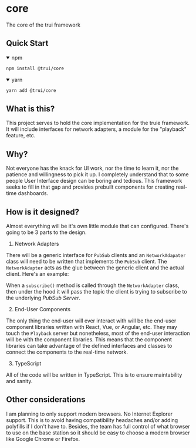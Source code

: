 # core
The core of the trui framework

## Quick Start

<details open>
<summary>npm</summary>
    
```bash
npm install @trui/core
```
</details>

<details open>
<summary>yarn</summary>
    
```bash
yarn add @trui/core
```
</details>

## What is this?

This project serves to hold the core implementation for the truie framework. It will include interfaces for network adapters, a module for the "playback" feature, etc.

## Why?

Not everyone has the knack for UI work, nor the time to learn it, nor the patience and willingness to pick it up. I completely understand that to some people
User Interface design can be boring and tedious. This framework seeks to fill in that gap and provides prebuilt components for creating real-time dashboards.


## How is it designed?

Almost everything will be it's own little module that can configured. There's going to be 3 parts to the design.

1. Network Adapters

There will be a generic interface for `PubSub` clients and an `NetworkAdapater` class will need to be written that
implements the `PubSub` client. The `NetworkAdapter` acts as the glue between the generic client and the actual client.
Here's an example:

When a `subscribe()` method is called through the `NetworkAdapter` class, then under the hood it will pass the topic the client
is trying to subscribe to the underlying _PubSub Server_.

2. End-User Components

The only thing the end-user will ever interact with will be the end-user component libraries written with React, Vue, or Angular, etc.
They may touch the `Playback` server but nonetheless, most of the end-user interaction will be with the component libraries.
This means that the component libraries can take advantage of the defined interfaces and classes to connect the components to the
real-time network.

3. TypeScript

All of the code will be written in TypeScript. This is to ensure maintability and sanity.

## Other considerations

I am planning to only support modern browsers. No Internet Explorer support. This is to avoid having compatibility headaches and/or adding
polyfills if I don't have to. Besides, the team has full control of what browser to use on the base station so it should be easy
to choose a modern browser like Google Chrome or Firefox.